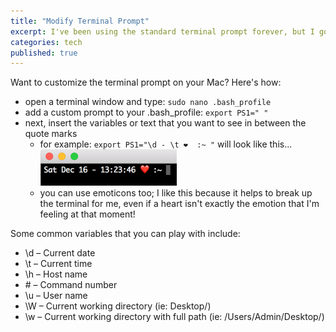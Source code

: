 ```yaml
---
title: "Modify Terminal Prompt"
excerpt: I've been using the standard terminal prompt forever, but I got sick of it...
categories: tech
published: true
---
```


Want to customize the terminal prompt on your Mac? Here's how: 

- open a terminal window and type: `sudo nano .bash_profile` 
- add a custom prompt to your .bash_profile: `export PS1=" "`
- next, insert the variables or text that you want to see in between the quote marks
  - for example: `export PS1="\d - \t ❤️  :~ "` will look like this...
  ![](/images/terminalprompt.png)
  - you can use emoticons too; I like this because it helps to break up the terminal for me, even if a heart isn't exactly the emotion that I'm feeling at that moment!


Some common variables that you can play with include: 
- \d – Current date
- \t – Current time
- \h – Host name
- \# – Command number
- \u – User name
- \W – Current working directory (ie: Desktop/)
- \w – Current working directory with full path (ie: /Users/Admin/Desktop/)

